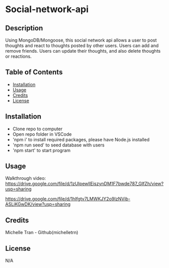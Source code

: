 # Social-network-api

## Description
Using MongoDB/Mongoose, this social network api allows a user to post thoughts and react to thoughts posted by other users. Users can add and remove friends. Users can update their thoughts, and also delete thoughts or reactions.


## Table of Contents

- [Installation](#installation)
- [Usage](#usage)
- [Credits](#credits)
- [License](#license)

## Installation
- Clone repo to computer
- Open repo folder in VSCode
- 'npm i' to install required packages, please have Node.js installed
- 'npm run seed' to seed database with users
- 'npm start' to start program

## Usage
Walkthrough video: https://drive.google.com/file/d/1zUIpewllEiszynDM1F7bwde787_GIfZh/view?usp=sharing

https://drive.google.com/file/d/1hlfgtv7LMWKJY2o9IzNVib-ASLiKGwDK/view?usp=sharing

## Credits
Michelle Tran - Github(michelletrn)

## License
N/A
